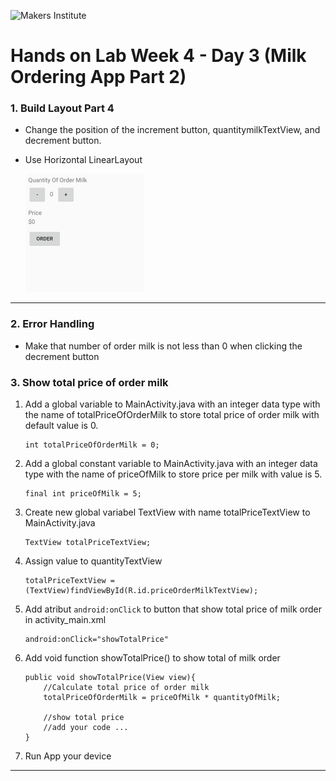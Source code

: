 ![Makers Institute](https://makersinstitute.id/img/logo-makersinstitute.png)

# Hands on Lab Week 4 - Day 3 (Milk Ordering App Part 2)

### <a name="lab11"></a>1. Build Layout Part 4
- Change the position of the increment button, quantitymilkTextView, and decrement button.
- Use Horizontal LinearLayout
 
  ![Gambar 1](../images/w5d1%20-%204.png)

---

### <a name="lab12"></a>2. Error Handling
- Make that number of order milk is not less than 0 when clicking the decrement button

### <a name="lab13"></a>3. Show total price of order milk
1. Add a global variable to MainActivity.java with an integer data type with the name of totalPriceOfOrderMilk to store total price of order milk with default value is 0.   
    ```
    int totalPriceOfOrderMilk = 0;  
    ```

2. Add a global constant variable to MainActivity.java with an integer data type with the name of priceOfMilk to store price per milk with value is 5.   
    ```
   final int priceOfMilk = 5; 
    ``` 

3. Create new global variabel TextView with name totalPriceTextView to MainActivity.java
    ```
    TextView totalPriceTextView; 
    ``` 

4. Assign value to quantityTextView
    ```
    totalPriceTextView = (TextView)findViewById(R.id.priceOrderMilkTextView);
    ```

5. Add atribut `android:onClick` to button that show total price of milk order in activity_main.xml
    ```
    android:onClick="showTotalPrice"
    ```

6. Add void function showTotalPrice() to show total of milk order
    ```
    public void showTotalPrice(View view){
        //Calculate total price of order milk
        totalPriceOfOrderMilk = priceOfMilk * quantityOfMilk;

        //show total price 
        //add your code ...
    }
    ```
7. Run App your device

---
